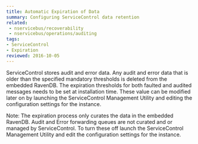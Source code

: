 ```yaml
---
title: Automatic Expiration of Data
summary: Configuring ServiceControl data retention
related:
 - nservicebus/recoverability
 - nservicebus/operations/auditing
tags:
- ServiceControl
- Expiration
reviewed: 2016-10-05
---
```


ServiceControl stores audit and error data. Any audit and error data that is older than the specified mandatory thresholds is deleted from the embedded RavenDB. The expiration thresholds for both faulted and audited messages needs to be set at installation time. These value can be modified later on by launching the ServiceControl Management Utility and editing the configuration settings for the instance.

Note: The expiration process only curates the data in the embedded RavenDB. Audit and Error forwarding queues are not curated and or managed by ServiceControl. To turn these off launch the ServiceControl Management Utility and edit the configuration settings for the instance.
